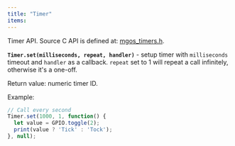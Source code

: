 ```yaml
---
title: "Timer"
items:
---
```


Timer API. Source C API is defined at:
[mgos_timers.h](https://github.com/cesanta/mongoose-os/blob/master/fw/src/mgos_timers.h).



**`Timer.set(milliseconds, repeat, handler)`**  -
setup timer with `milliseconds` timeout and `handler` as a callback.
`repeat` set to 1 will repeat a call infinitely, otherwise it's a one-off.

Return value: numeric timer ID.

Example:
```javascript
// Call every second
Timer.set(1000, 1, function() {
  let value = GPIO.toggle(2);
  print(value ? 'Tick' : 'Tock');
}, null);
```

